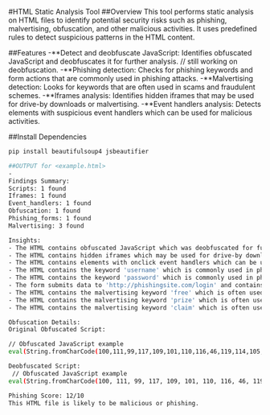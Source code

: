 #HTML Static Analysis Tool
##Overview
This tool performs static analysis on HTML files to identify potential security risks such as phishing, malvertising, obfuscation, and other malicious activities. It uses predefined rules to detect suspicious patterns in the HTML content.

##Features
-**Detect and deobfuscate JavaScript: Identifies obfuscated JavaScript and deobfuscates it for further analysis. // still working on deobfuscation.
-**Phishing detection: Checks for phishing keywords and form actions that are commonly used in phishing attacks.
-**Malvertising detection: Looks for keywords that are often used in scams and fraudulent schemes.
-**Iframes analysis: Identifies hidden iframes that may be used for drive-by downloads or malvertising.
-**Event handlers analysis: Detects elements with suspicious event handlers which can be used for malicious activities.


##Install Dependencies
```bash
pip install beautifulsoup4 jsbeautifier

##OUTPUT for <example.html>
-
Findings Summary:
Scripts: 1 found
Iframes: 1 found
Event_handlers: 1 found
Obfuscation: 1 found
Phishing_forms: 1 found
Malvertising: 3 found

Insights:
- The HTML contains obfuscated JavaScript which was deobfuscated for further analysis.
- The HTML contains hidden iframes which may be used for drive-by downloads or malvertising.
- The HTML contains elements with onclick event handlers which can be used for malicious activities.
- The HTML contains the keyword 'username' which is commonly used in phishing attacks.
- The HTML contains the keyword 'password' which is commonly used in phishing attacks.
- The form submits data to 'http://phishingsite.com/login' and contains input fields for sensitive information such as 'text'.
- The HTML contains the malvertising keyword 'free' which is often used in scams and fraudulent schemes.
- The HTML contains the malvertising keyword 'prize' which is often used in scams and fraudulent schemes.
- The HTML contains the malvertising keyword 'claim' which is often used in scams and fraudulent schemes.

Obfuscation Details:
Original Obfuscated Script:

// Obfuscated JavaScript example
eval(String.fromCharCode(100,111,99,117,109,101,110,116,46,119,114,105,116,101,40,34,72,101,108,108,111,32,87,111,114,108,100,34,41));

Deobfuscated Script:
 // Obfuscated JavaScript example
eval(String.fromCharCode(100, 111, 99, 117, 109, 101, 110, 116, 46, 119, 114, 105, 116, 101, 40, 34, 72, 101, 108, 108, 111, 32, 87, 111, 114, 108, 100, 34, 41));

Phishing Score: 12/10
This HTML file is likely to be malicious or phishing.
